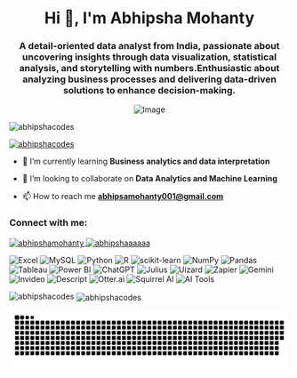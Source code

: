 <h1 align="center">Hi 👋, I'm Abhipsha Mohanty</h1>
<h3 align="center">A detail-oriented data analyst from India, passionate about uncovering insights through data visualization, statistical analysis, and storytelling with numbers.Enthusiastic about analyzing business processes and delivering data-driven solutions to enhance decision-making.</h3>


<div align="center">
  <img src="https://github.com/user-attachments/assets/c9b667d7-a675-4b77-9279-af8437e41730" alt="Image" />
</div>


<p align="left"> <img src="https://komarev.com/ghpvc/?username=abhipshacodes&label=Profile%20views&color=0e75b6&style=flat" alt="abhipshacodes" /> </p>

<p align="left"> <a href="https://github.com/ryo-ma/github-profile-trophy"><img src="https://github-profile-trophy.vercel.app/?username=abhipshacodes" alt="abhipshacodes" /></a> </p>

- 🌱 I’m currently learning **Business analytics and data interpretation**

- 👯 I’m looking to collaborate on **Data Analytics and Machine Learning**

- 📫 How to reach me **abhipsamohanty001@gmail.com**

<h3 align="left">Connect with me:</h3>
<p align="left">
  <a href="https://www.linkedin.com/in/abhipshamohanty/" target="_blank">
    <img align="center" src="https://raw.githubusercontent.com/rahuldkjain/github-profile-readme-generator/master/src/images/icons/Social/linked-in-alt.svg" alt="abhipshamohanty" height="30" width="40" />
  </a>

  <a href="https://kaggle.com/abhipshaaaaaa" target="_blank">
    <img align="center" src="https://raw.githubusercontent.com/rahuldkjain/github-profile-readme-generator/master/src/images/icons/Social/kaggle.svg" alt="abhipshaaaaaa" height="30" width="40" />
  </a>
</p>


<p align="left"> <img src="https://img.shields.io/badge/Excel-217346?style=for-the-badge&logo=microsoft-excel&logoColor=white" alt="Excel"/> <img src="https://img.shields.io/badge/MySQL-005C84?style=for-the-badge&logo=mysql&logoColor=white" alt="MySQL"/> <img src="https://img.shields.io/badge/Python-3776AB?style=for-the-badge&logo=python&logoColor=white" alt="Python"/> <img src="https://img.shields.io/badge/R-276DC3?style=for-the-badge&logo=r&logoColor=white" alt="R"/> <img src="https://img.shields.io/badge/scikit--learn-F7931E?style=for-the-badge&logo=scikit-learn&logoColor=white" alt="scikit-learn"/> <img src="https://img.shields.io/badge/NumPy-013243?style=for-the-badge&logo=numpy&logoColor=white" alt="NumPy"/> <img src="https://img.shields.io/badge/Pandas-150458?style=for-the-badge&logo=pandas&logoColor=white" alt="Pandas"/> <img src="https://img.shields.io/badge/Tableau-E97627?style=for-the-badge&logo=tableau&logoColor=white" alt="Tableau"/> <img src="https://img.shields.io/badge/Power%20BI-F2C811?style=for-the-badge&logo=powerbi&logoColor=black" alt="Power BI"/> <img src="https://img.shields.io/badge/ChatGPT-10a37f?style=for-the-badge&logo=openai&logoColor=white" alt="ChatGPT"/> <img src="https://img.shields.io/badge/Julius-0072BC?style=for-the-badge&logoColor=white" alt="Julius"/> <img src="https://img.shields.io/badge/Uizard-F7B500?style=for-the-badge&logo=uizard&logoColor=white" alt="Uizard"/> <img src="https://img.shields.io/badge/Zapier-FF4A00?style=for-the-badge&logo=zapier&logoColor=white" alt="Zapier"/> <img src="https://img.shields.io/badge/Gemini-512DA8?style=for-the-badge&logo=google-gemini&logoColor=white" alt="Gemini"/> <img src="https://img.shields.io/badge/Invideo-9C27B0?style=for-the-badge&logoColor=white" alt="Invideo"/> <img src="https://img.shields.io/badge/Descript-000000?style=for-the-badge&logo=descript&logoColor=white" alt="Descript"/> <img src="https://img.shields.io/badge/Otter.ai-3E79F7?style=for-the-badge&logoColor=white" alt="Otter.ai"/> <img src="https://img.shields.io/badge/Squirrel--AI-orange?style=for-the-badge&logoColor=white" alt="Squirrel AI"/> <img src="https://img.shields.io/badge/AI-231F20?style=for-the-badge&logo=OpenAI&logoColor=white" alt="AI Tools"/> </p>

<p><img align="left" src="https://github-readme-stats.vercel.app/api/top-langs?username=abhipshacodes&show_icons=true&locale=en&layout=compact" alt="abhipshacodes" /></p>

<p>&nbsp;<img align="center" src="https://github-readme-stats.vercel.app/api?username=abhipshacodes&show_icons=true&locale=en" alt="abhipshacodes" /></p>

<div align="center">
  <img src="https://github.com/Abhipshacodes/Abhipshacodes/blob/output/github-snake-dark.svg" alt="Snake animation" />
</div>



